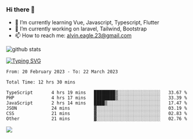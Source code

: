 ### Hi there 👋
- 🌱 I’m currently learning Vue, Javascript, Typescript, Flutter
- 🔭 I’m currently working on laravel, Tailwind, Bootstrap
- 📫 How to reach me: alvin.eagle.23@gmail.com



![github stats](https://github-readme-stats.vercel.app/api?username=alvnfaiz&show_icons=true)


[![Typing SVG](http://readme-typing-svg.herokuapp.com?font=Montserrat&color=%2336BCF7&duration=4000&center=true&lines=Alvin+Faiz;Fullstack+Developer;PHP%2C+Java%2C+Javascript%2C+Python;Laravel%2C+Vue%202%2C+Tailwind%2C+Bootstrap)](https://git.io/typing-svg)

<!--[![Alvnfaiz wakatime stats](https://github-readme-stats.vercel.app/api/wakatime?username=alvnfaiz&layout=compact&theme=dracula)](https://github.com/anuraghazra/github-readme-stats)

<!--START_SECTION:waka-->

```text
From: 20 February 2023 - To: 22 March 2023

Total Time: 12 hrs 30 mins

TypeScript       4 hrs 19 mins   ████████▒░░░░░░░░░░░░░░░░   33.67 %
PHP              4 hrs 17 mins   ████████▒░░░░░░░░░░░░░░░░   33.39 %
JavaScript       2 hrs 14 mins   ████▒░░░░░░░░░░░░░░░░░░░░   17.47 %
JSON             24 mins         ▓░░░░░░░░░░░░░░░░░░░░░░░░   03.19 %
CSS              21 mins         ▓░░░░░░░░░░░░░░░░░░░░░░░░   02.83 %
Other            21 mins         ▓░░░░░░░░░░░░░░░░░░░░░░░░   02.76 %
```

<!--END_SECTION:waka-->

  <!-- Change the `github-readme-stats.anuraghazra1.vercel.app` to `github-readme-stats.vercel.app`  -->
  <img align="center" src="https://github-readme-stats.anuraghazra1.vercel.app/api/top-langs/?username=alvnfaiz&layout=compact" />
<!--
**alvnfaiz/alvnfaiz** is a ✨ _special_ ✨ repository because its `README.md` (this file) appears on your GitHub profile.

Here are some ideas to get you started:

- 🔭 I’m currently working on ...
- 🌱 I’m currently learning ...
- 👯 I’m looking to collaborate on ...
- 🤔 I’m looking for help with ...
- 💬 Ask me about ...
- 📫 How to reach me: ...
- 😄 Pronouns: ...
- ⚡ Fun fact: ...
-->

